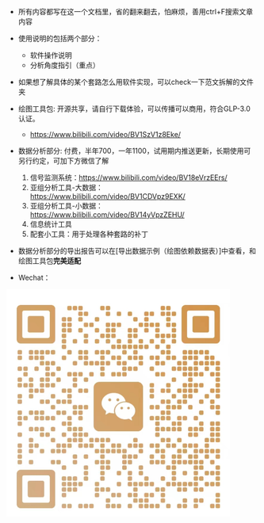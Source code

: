 - 所有内容都写在这一个文档里，省的翻来翻去，怕麻烦，善用ctrl+F搜索文章内容

- 使用说明的包括两个部分：
    - 软件操作说明
    - 分析角度指引（重点）

- 如果想了解具体的某个套路怎么用软件实现，可以check一下范文拆解的文件夹

- 绘图工具包: 开源共享，请自行下载体验，可以传播可以商用，符合GLP-3.0认证。
    - https://www.bilibili.com/video/BV1SzV1z8Eke/

- 数据分析部分: 付费，半年700，一年1100，试用期内推送更新，长期使用可另行约定，可加下方微信了解
    1. 信号监测系统：https://www.bilibili.com/video/BV18eVrzEErs/
    2. 亚组分析工具-大数据：https://www.bilibili.com/video/BV1CDVpz9EXK/
    3. 亚组分析工具-小数据：https://www.bilibili.com/video/BV14yVpzZEHU/
    4. 信息统计工具
    5. 配套小工具：用于处理各种套路的补丁

- 数据分析部分的导出报告可以在[导出数据示例（绘图依赖数据表）]中查看，和绘图工具包**完美适配**

- Wechat：  

<img src="./pic/d8b0ea066a3ff08e58a156ec0d79142.jpg" alt="wechat" width="450">  
